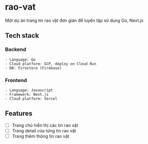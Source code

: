 # rao-vat

Một dự án trang tin rao vặt đơn giản để luyện tập sử dụng Go, Next.js

## Tech stack

### Backend

    - Language: Go
    - Cloud platform: GCP, deploy on Cloud Run
    - DB: Firestore (Firebase)

### Frontend

    - Language: Javascript
    - Framework: Next.js
    - Cloud platform: Vercel

## Features

- [ ] Trang chủ hiển thị các tin rao vặt
- [ ] Trang detail của từng tin rao vặt
- [ ] Trang thêm thông tin rao vặt
